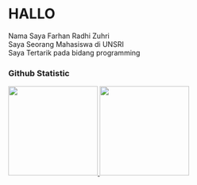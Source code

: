 # HALLO
Nama Saya Farhan Radhi Zuhri <br>
Saya Seorang Mahasiswa di UNSRI <br>
Saya Tertarik pada bidang programming

### Github Statistic
<p align="left">
<a href="https://github.com/farhanradhi">
  <img height="180em" src="https://github-readme-stats-eight-theta.vercel.app/api?username=penuliscode&show_icons=true&theme=algolia&include_all_commits=true&count_private=true"/>
  <img height="180em" src="https://github-readme-stats-eight-theta.vercel.app/api/top-langs/?username=penuliscode&layout=compact&layout=compact&theme=algolia"/>
</a>
</p>

